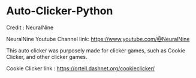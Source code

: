 # Auto-Clicker-Python
Credit : NeuralNine


NeuralNine Youtube Channel link: https://www.youtube.com/@NeuralNine

This auto clicker was purposely made for clicker games, such as Cookie Clicker, and other clicker games.

Cookie Clicker link : https://orteil.dashnet.org/cookieclicker/
